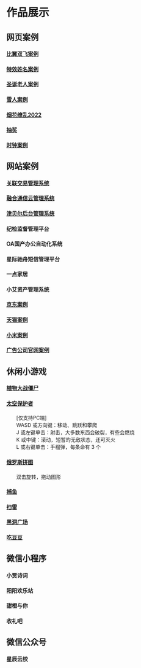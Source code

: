 <!--
 * @Author: jiaguichao
 * @Date: 2022-01-17 11:03:24
 * @LastEditTime: 2022-03-01 17:46:39
 * @Description: Do not edit
-->
#  作品展示

## 网页案例
#### [比翼双飞案例](https://crazynightguichao.github.io/happyCouple/birdFly)
#### [特效姓名案例](https://crazynightguichao.github.io/Special_Name)
#### [圣诞老人案例](https://crazynightguichao.github.io/Christmas/Christmas)
#### [雪人案例](https://crazynightguichao.github.io/snowman)
#### [烟花缭乱2022](https://crazynightguichao.github.io/Fireworks)
#### [抽奖](https://crazynightguichao.github.io/luckDraw)
#### [时钟案例](https://crazynightguichao.github.io/UAIF1901SZ/index(1))

## 网站案例
#### [关联交易管理系统](http://27.154.242.142:19277)
#### [融合通信云管理系统](https://oam.uct.zone)
#### [津贝尔后台管理系统](http://oa.jbrsys.com)
#### 纪检监督管理平台
#### OA国产办公自动化系统
#### 星际驰舟短信管理平台
#### 一点家居
#### 小艾资产管理系统
#### [京东案例](https://crazynightguichao.github.io/UAIF1901JD1)
#### [天猫案例](https://crazynightguichao.github.io/UAIF1901TM/tianmao)
#### [小米案例](https://crazynightguichao.github.io/UAIF1901XM/mi)
#### [广告公司官网案例](https://crazynightguichao.github.io/UAIF1901ADV)

## 休闲小游戏
#### [植物大战僵尸](https://crazynightguichao.github.io/Plants_VS_Zombie)
#### [太空保护者](https://crazynightguichao.github.io/SpaceHuggers)
<font size=2>
&emsp;&emsp;[仅支持PC端]<br>
&emsp;&emsp;WASD 或方向键：移动、跳跃和攀爬<br>
&emsp;&emsp;J 或左键单击：射击，大多数东西会破裂，有些会燃烧<br>
&emsp;&emsp;K 或中键：滚动，短暂的无敌状态，还可灭火<br>
&emsp;&emsp;L 或右键单击：手榴弹，每条命有 3 个
</font>

#### [俄罗斯拼图](https://crazynightguichao.github.io/RussianPuzzle)
<font size=2>&emsp;&emsp;双击旋转，拖动图形</font>

#### [捕鱼](https://crazynightguichao.github.io/fishing)
#### [扫雷](https://crazynightguichao.github.io/minesweeper)
#### [黑洞广场](https://crazynightguichao.github.io/black-hole-square-master/public)
#### [吃豆豆](http://passer-by.com/pacman)


## 微信小程序
#### 小贾诗词
#### 阳阳欢乐站
#### 甜橙与你
#### 收礼吧

## 微信公众号
#### 星辰云校

